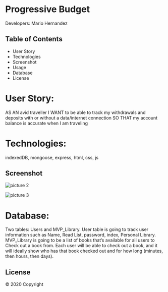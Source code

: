 # Progressive Budget
Developers: Mario Hernandez

## Table of Contents

* User Story
* Technologies
* Screenshot
* Usage
* Database
* License


# User Story: 

AS AN avid traveller
I WANT to be able to track my withdrawals and deposits with or without a data/internet connection
SO THAT my account balance is accurate when I am traveling


# Technologies:

indexedDB, mongoose, express, html, css, js

## Screenshot


![picture 2](images/ed01f9b1d36fa60950f60910192b52e193a9bb1925b7b243a3fc907d84ef3552.png)  

![picture 3](images/442c0d65bbd46d5695dfa30f0ea1abc3455857bb97ce9902c9caa732555ea050.png)  




# Database:

Two tables:
	Users and MVP_Library.
User table is going to track user information such as Name, Read List, password, index, Personal Library.
MVP_Library is going to be a list of books that’s available for all users to Check out a book from. 
Each user will be able to check out a book, and it will ideally show who has that book checked out and for how long (minutes, then hours, then days). 

## License

© 2020 Copyright